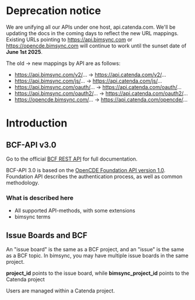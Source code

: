 # Deprecation notice

We are unifying all our APIs under one host, api.catenda.com. We'll be updating the docs in the coming days to reflect
the new URL mappings. Existing URLs pointing to https://api.bimsync.com or https://opencde.bimsync.com will continue to work
until the sunset date of **June 1st 2025**.

The old -> new mappings by API are as follows:

* https://api.bimsync.com/v2/... -> https://api.catenda.com/v2/...
* https://api.bimsync.com/js/... -> https://api.catenda.com/js/...
* https://api.bimsync.com/oauth/... -> https://api.catenda.com/oauth/...
* https://api.bimsync.com/oauth2/... -> https://api.catenda.com/oauth2/...
* https://opencde.bimsync.com/... -> https://api.catenda.com/opencde/...

# Introduction

## BCF-API v3.0
Go to the official [BCF REST API](https://github.com/BuildingSMART/BCF-API/tree/release_3_0) for full documentation.

BCF-API 3.0 is based on the [OpenCDE Foundation API version 1.0](https://github.com/buildingSMART/foundation-API/tree/release_1_0).
Foundation API describes the authentication process, as well as common methodology.


### What is described here
- All supported API-methods, with some extensions
- bimsync terms

## Issue Boards and BCF
An "issue board" is the same as a BCF project, and an "issue" is the same as a BCF topic.
In bimsync, you may have multiple issue boards in the same project.

**project\_id** points to the issue board, while **bimsync\_project\_id** points to the Catenda project

Users are managed within a Catenda project.

